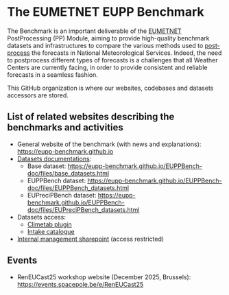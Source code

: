 
The EUMETNET EUPP Benchmark
===========================

The Benchmark is an important deliverable of the [EUMETNET](https://www.eumetnet.eu) PostProcessing (PP) Module, aiming to provide high-quality benchmark datasets and infrastructures to compare the various methods used to [post-process](https://eupp-benchmark.github.io/pages/postprocessing-explained.html) the forecasts in National Meteorological Services. Indeed, the need to postprocess different types of forecasts is a challenges that all Weather Centers are currently facing, in order to provide consistent and reliable forecasts in a seamless fashion.

This GitHub organization is where our websites, codebases and datasets accessors are stored.

List of related websites describing the benchmarks and activities
-----------------------------------------------------------------

* General website of the benchmark (with news and explanations): https://eupp-benchmark.github.io
* [Datasets documentations](https://eupp-benchmark.github.io): 
  + Base dataset: https://eupp-benchmark.github.io/EUPPBench-doc/files/base_datasets.html
  + EUPPBench dataset: https://eupp-benchmark.github.io/EUPPBench-doc/files/EUPPBench_datasets.html
  + EUPreciPBench dataset: https://eupp-benchmark.github.io/EUPPBench-doc/files/EUPreciPBench_datasets.html
* Datasets access:
  + [Climetab plugin](https://github.com/EUPP-benchmark/climetlab-eumetnet-postprocessing-benchmark)
  + [Intake catalogue](https://github.com/EUPP-benchmark/intake-eumetnet-postprocessing-benchmark)
* [Internal management sharepoint](https://tlnt19059.sharepoint.com/sites/NWP-Cooperation-PostProcessing/) (access restricted)


Events
------

* RenEUCast25 workshop website (December 2025, Brussels): https://events.spacepole.be/e/RenEUCast25

